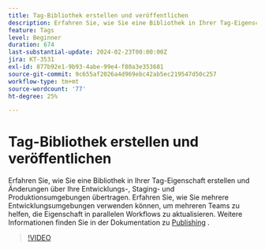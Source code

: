 ```yaml
---
title: Tag-Bibliothek erstellen und veröffentlichen
description: Erfahren Sie, wie Sie eine Bibliothek in Ihrer Tag-Eigenschaft erstellen und Änderungen durch Ihre Entwicklungs-, Staging- und Produktionsumgebungen übertragen.
feature: Tags
level: Beginner
duration: 674
last-substantial-update: 2024-02-23T00:00:00Z
jira: KT-3531
exl-id: 877b92e1-9b93-4abe-99e4-f80a3e353681
source-git-commit: 9c655af2026a4d969ebc42ab5ec219547d50c257
workflow-type: tm+mt
source-wordcount: '77'
ht-degree: 25%

---
```


# Tag-Bibliothek erstellen und veröffentlichen

Erfahren Sie, wie Sie eine Bibliothek in Ihrer Tag-Eigenschaft erstellen und Änderungen über Ihre Entwicklungs-, Staging- und Produktionsumgebungen übertragen. Erfahren Sie, wie Sie mehrere Entwicklungsumgebungen verwenden können, um mehreren Teams zu helfen, die Eigenschaft in parallelen Workflows zu aktualisieren. Weitere Informationen finden Sie in der Dokumentation zu [Publishing](https://experienceleague.adobe.com/docs/experience-platform/tags/publish/overview.html) .

>[!VIDEO](https://video.tv.adobe.com/v/28731/?learn=on)
